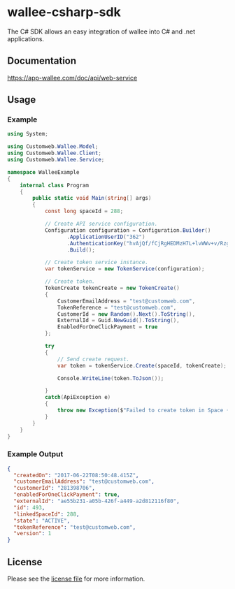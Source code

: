 # wallee-csharp-sdk
The C# SDK allows an easy integration of wallee into C# and .net applications.

## Documentation
https://app-wallee.com/doc/api/web-service

## Usage

### Example

```csharp
using System;

using Customweb.Wallee.Model;
using Customweb.Wallee.Client;
using Customweb.Wallee.Service;

namespace WalleeExample
{
    internal class Program
    {
        public static void Main(string[] args)
        {
            const long spaceId = 288;

            // Create API service configuration.
            Configuration configuration = Configuration.Builder()
	               .ApplicationUserID("362")
	               .AuthenticationKey("hvAjQf/fCjRgHEDMzH7L+lvWWv+v/RzgK1Vyt5i3+I0=")
	               .Build();

            // Create token service instance.
            var tokenService = new TokenService(configuration);

            // Create token.
            TokenCreate tokenCreate = new TokenCreate()
            {
                CustomerEmailAddress = "test@customweb.com",
                TokenReference = "test@customweb.com",
                CustomerId = new Random().Next().ToString(),
                ExternalId = Guid.NewGuid().ToString(),
                EnabledForOneClickPayment = true
            };

            try
            {
				// Send create request.
				var token = tokenService.Create(spaceId, tokenCreate);

				Console.WriteLine(token.ToJson());

            }
            catch(ApiException e)
            {
                throw new Exception($"Failed to create token in Space {spaceId}.", e);
            }
        }
    }
}
```

### Example Output

```json
{
  "createdOn": "2017-06-22T08:50:48.415Z",
  "customerEmailAddress": "test@customweb.com",
  "customerId": "281398706",
  "enabledForOneClickPayment": true,
  "externalId": "ae55b231-a05b-426f-a449-a2d812116f80",
  "id": 493,
  "linkedSpaceId": 288,
  "state": "ACTIVE",
  "tokenReference": "test@customweb.com",
  "version": 1
}
```

## License

Please see the [license file](https://github.com/wallee-payment/wallee-csharp-sdk/blob/master/LICENSE.txt) for more information.
